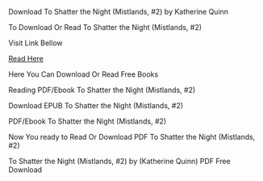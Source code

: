 Download To Shatter the Night (Mistlands, #2) by Katherine Quinn

To Download Or Read To Shatter the Night (Mistlands, #2)

Visit Link Bellow

[Read Here](https://mobionlines.web.app/mouthguard/75672533-to-shatter-the-night)

Here You Can Download Or Read Free Books

Reading PDF/Ebook To Shatter the Night (Mistlands, #2)

Download EPUB To Shatter the Night (Mistlands, #2)

PDF/Ebook To Shatter the Night (Mistlands, #2)

Now You ready to Read Or Download PDF To Shatter the Night (Mistlands, #2)

To Shatter the Night (Mistlands, #2) by (Katherine Quinn) PDF Free Download
